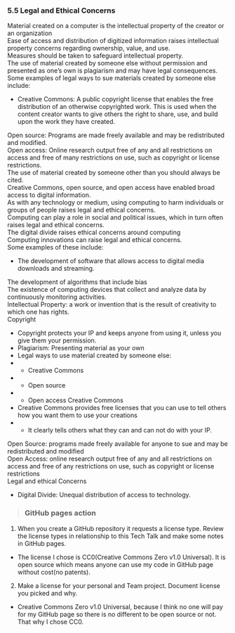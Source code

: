 ### 5.5 Legal and Ethical Concerns
Material created on a computer is the intellectual property of the creator or an organization <br>
Ease of access and distribution of digitized information raises intellectual property concerns regarding ownership, value, and use. <br>
Measures should be taken to safeguard intellectual property. <br>
The use of material created by someone else without permission and presented as one’s own is plagiarism and may have legal consequences. <br>
Some examples of legal ways to sue materials created by someone else include: <br>
* Creative Commons: A public copyright license that enables the free distribution of an otherwise copyrighted work. This is used when the content creator wants to give others the right to share, use, and build upon the work they have created.

Open source: Programs are made freely available and may be redistributed and modified. <br>
Open access: Online research output free of any and all restrictions on access and free of many restrictions on use, such as copyright or license restrictions. <br>
The use of material created by someone other than you should always be cited. <br>
Creative Commons, open source, and open access have enabled broad access to digital information. <br>
As with any technology or medium, using computing to harm individuals or groups of people raises legal and ethical concerns. <br>
Computing can play a role in social and political issues, which in turn often raises legal and ethical concerns. <br>
The digital divide raises ethical concerns around computing <br>
Computing innovations can raise legal and ethical concerns. <br>
Some examples of these include: <br>
* The development of software that allows access to digital media downloads and streaming.

The development of algorithms that include bias <br>
The existence of computing devices that collect and analyze data by continuously monitoring activities. <br>
Intellectual Property: a work or invention that is the result of creativity to which one has rights. <br>
Copyright <br>
* Copyright protects your IP and keeps anyone from using it, unless you give them your permission.
* Plagiarism: Presenting material as your own
* Legal ways to use material created by someone else:
* * Creative Commons
* * Open source
* * Open access
Creative Commons <br>
* Creative Commons provides free licenses that you can use to tell others how you want them to use your creations
* * It clearly tells others what they can and can not do with your IP.

Open Source: programs made freely available for anyone to sue and may be redistributed and modified <br>
Open Access: online research output free of any and all restrictions on access and free of any restrictions on use, such as copyright or license restrictions <br>
Legal and ethical Concerns <br>
* Digital Divide: Unequal distribution of access to technology.

> ### GitHub pages action
1. When you create a GitHub repository it requests a license type. Review the license types in relationship to this Tech Talk and make some notes in GitHub pages. <br>
* The license I chose is CC0(Creative Commons Zero v1.0 Universal). It is open source which means anyone can use my code in GitHub page without cost(no patents).

2. Make a license for your personal and Team project. Document license you picked and why. <br>
* Creative Commons Zero v1.0 Universal, because I think no one will pay for my GitHub page so there is no different to be open source or not. That why I chose CC0.
